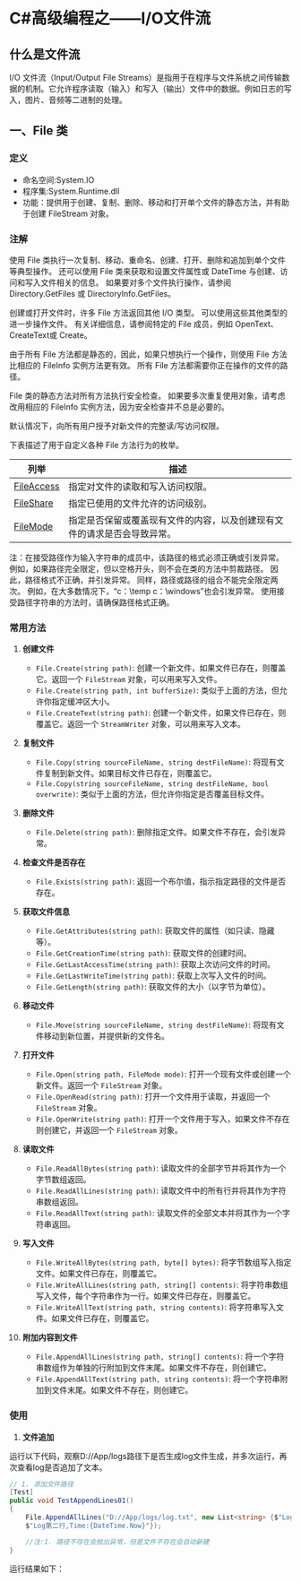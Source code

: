 # C#高级编程之——I/O文件流

## 什么是文件流

I/O 文件流（Input/Output File Streams）是指用于在程序与文件系统之间传输数据的机制。它允许程序读取（输入）和写入（输出）文件中的数据。例如日志的写入，图片、音频等二进制的处理。

## 一、File 类

### 定义

- 命名空间:System.IO
- 程序集:System.Runtime.dll
- 功能：提供用于创建、复制、删除、移动和打开单个文件的静态方法，并有助于创建 FileStream 对象。

### 注解

使用 File 类执行一次复制、移动、重命名、创建、打开、删除和追加到单个文件等典型操作。 还可以使用 File 类来获取和设置文件属性或 DateTime 与创建、访问和写入文件相关的信息。 如果要对多个文件执行操作，请参阅 Directory.GetFiles 或 DirectoryInfo.GetFiles。

创建或打开文件时，许多 File 方法返回其他 I/O 类型。 可以使用这些其他类型的进一步操作文件。 有关详细信息，请参阅特定的 File 成员，例如 OpenText、CreateText或 Create。

由于所有 File 方法都是静态的，因此，如果只想执行一个操作，则使用 File 方法比相应的 FileInfo 实例方法更有效。 所有 File 方法都需要你正在操作的文件的路径。

File 类的静态方法对所有方法执行安全检查。 如果要多次重复使用对象，请考虑改用相应的 FileInfo 实例方法，因为安全检查并不总是必要的。

默认情况下，向所有用户授予对新文件的完整读/写访问权限。

下表描述了用于自定义各种 File 方法行为的枚举。

<table aria-label="表 1" class="table table-sm margin-top-none">
<thead>
<tr>
<th>列举</th>
<th>描述</th>
</tr>
</thead>
<tbody>
<tr>
<td><a href="https://learn.microsoft.com/zh-cn/dotnet/api/system.io.fileaccess?view=net-8.0" class="no-loc" data-linktype="relative-path">FileAccess</a></td>
<td>指定对文件的读取和写入访问权限。</td>
</tr>
<tr>
<td><a href="https://learn.microsoft.com/zh-cn/dotnet/api/system.io.fileshare?view=net-8.0" class="no-loc" data-linktype="relative-path">FileShare</a></td>
<td>指定已使用的文件允许的访问级别。</td>
</tr>
<tr>
<td><a href="https://learn.microsoft.com/zh-cn/dotnet/api/system.io.filemode?view=net-8.0" class="no-loc" data-linktype="relative-path">FileMode</a></td>
<td>指定是否保留或覆盖现有文件的内容，以及创建现有文件的请求是否会导致异常。</td>
</tr>
</tbody>
</table>

注：在接受路径作为输入字符串的成员中，该路径的格式必须正确或引发异常。 例如，如果路径完全限定，但以空格开头，则不会在类的方法中剪裁路径。 因此，路径格式不正确，并引发异常。 同样，路径或路径的组合不能完全限定两次。 例如，在大多数情况下，“c：\temp c：\windows”也会引发异常。 使用接受路径字符串的方法时，请确保路径格式正确。

### 常用方法

1. **创建文件**
   - `File.Create(string path)`: 创建一个新文件，如果文件已存在，则覆盖它。返回一个 `FileStream` 对象，可以用来写入文件。
   - `File.Create(string path, int bufferSize)`: 类似于上面的方法，但允许你指定缓冲区大小。
   - `File.CreateText(string path)`: 创建一个新文件，如果文件已存在，则覆盖它。返回一个 `StreamWriter` 对象，可以用来写入文本。

2. **复制文件**
   - `File.Copy(string sourceFileName, string destFileName)`: 将现有文件复制到新文件。如果目标文件已存在，则覆盖它。
   - `File.Copy(string sourceFileName, string destFileName, bool overwrite)`: 类似于上面的方法，但允许你指定是否覆盖目标文件。

3. **删除文件**
   - `File.Delete(string path)`: 删除指定文件。如果文件不存在，会引发异常。

4. **检查文件是否存在**
   - `File.Exists(string path)`: 返回一个布尔值，指示指定路径的文件是否存在。

5. **获取文件信息**
   - `File.GetAttributes(string path)`: 获取文件的属性（如只读、隐藏等）。
   - `File.GetCreationTime(string path)`: 获取文件的创建时间。
   - `File.GetLastAccessTime(string path)`: 获取上次访问文件的时间。
   - `File.GetLastWriteTime(string path)`: 获取上次写入文件的时间。
   - `File.GetLength(string path)`: 获取文件的大小（以字节为单位）。

6. **移动文件**
   - `File.Move(string sourceFileName, string destFileName)`: 将现有文件移动到新位置，并提供新的文件名。

7. **打开文件**
   - `File.Open(string path, FileMode mode)`: 打开一个现有文件或创建一个新文件。返回一个 `FileStream` 对象。
   - `File.OpenRead(string path)`: 打开一个文件用于读取，并返回一个 `FileStream` 对象。
   - `File.OpenWrite(string path)`: 打开一个文件用于写入，如果文件不存在则创建它，并返回一个 `FileStream` 对象。

8. **读取文件**
   - `File.ReadAllBytes(string path)`: 读取文件的全部字节并将其作为一个字节数组返回。
   - `File.ReadAllLines(string path)`: 读取文件中的所有行并将其作为字符串数组返回。
   - `File.ReadAllText(string path)`: 读取文件的全部文本并将其作为一个字符串返回。

9. **写入文件**
   - `File.WriteAllBytes(string path, byte[] bytes)`: 将字节数组写入指定文件。如果文件已存在，则覆盖它。
   - `File.WriteAllLines(string path, string[] contents)`: 将字符串数组写入文件，每个字符串作为一行。如果文件已存在，则覆盖它。
   - `File.WriteAllText(string path, string contents)`: 将字符串写入文件。如果文件已存在，则覆盖它。

10. **附加内容到文件**
    - `File.AppendAllLines(string path, string[] contents)`: 将一个字符串数组作为单独的行附加到文件末尾。如果文件不存在，则创建它。
    - `File.AppendAllText(string path, string contents)`: 将一个字符串附加到文件末尾。如果文件不存在，则创建它。

### 使用

1. **文件追加**

运行以下代码，观察D://App/logs路径下是否生成log文件生成，并多次运行，再次查看log是否追加了文本。

```csharp
// 1. 添加文件路径
[Test]
public void TestAppendLines01()
{
    File.AppendAllLines("D://App/logs/log.txt", new List<string> {$"Log第一行,Time:{DateTime.Now}",
    $"Log第二行,Time:{DateTime.Now}"});

    //注:1. 路径不存在会抛出异常，但是文件不存在会自动新建
}
```

运行结果如下：
